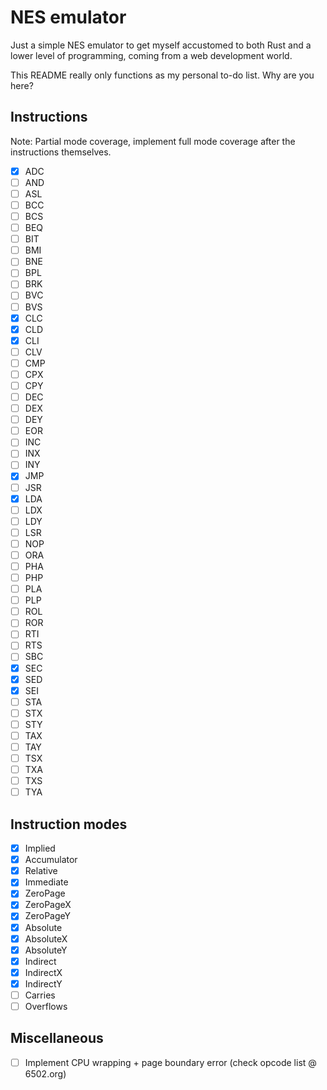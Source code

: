# NES emulator

Just a simple NES emulator to get myself accustomed to both Rust and a lower level of programming, coming from a web development world.

This README really only functions as my personal to-do list. Why are you here?

## Instructions

Note: Partial mode coverage, implement full mode coverage after the instructions themselves.

- [x] ADC
- [ ] AND
- [ ] ASL
- [ ] BCC
- [ ] BCS
- [ ] BEQ
- [ ] BIT
- [ ] BMI
- [ ] BNE
- [ ] BPL
- [ ] BRK
- [ ] BVC
- [ ] BVS
- [x] CLC
- [x] CLD
- [x] CLI
- [ ] CLV
- [ ] CMP
- [ ] CPX
- [ ] CPY
- [ ] DEC
- [ ] DEX
- [ ] DEY
- [ ] EOR
- [ ] INC
- [ ] INX
- [ ] INY
- [x] JMP
- [ ] JSR
- [x] LDA
- [ ] LDX
- [ ] LDY
- [ ] LSR
- [ ] NOP
- [ ] ORA
- [ ] PHA
- [ ] PHP
- [ ] PLA
- [ ] PLP
- [ ] ROL
- [ ] ROR
- [ ] RTI
- [ ] RTS
- [ ] SBC
- [X] SEC
- [X] SED
- [X] SEI
- [ ] STA
- [ ] STX
- [ ] STY
- [ ] TAX
- [ ] TAY
- [ ] TSX
- [ ] TXA
- [ ] TXS
- [ ] TYA

## Instruction modes
- [x] Implied
- [x] Accumulator
- [x] Relative
- [x] Immediate
- [x] ZeroPage
- [x] ZeroPageX
- [x] ZeroPageY
- [x] Absolute
- [x] AbsoluteX
- [x] AbsoluteY
- [x] Indirect
- [x] IndirectX
- [x] IndirectY
- [ ] Carries
- [ ] Overflows

## Miscellaneous
- [ ] Implement CPU wrapping + page boundary error (check opcode list @ 6502.org)

